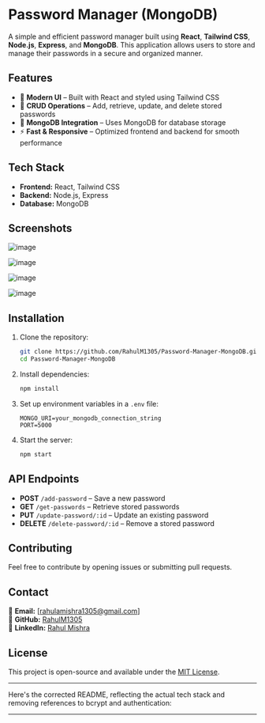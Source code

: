 # Password Manager (MongoDB)  

A simple and efficient password manager built using **React**, **Tailwind CSS**, **Node.js**, **Express**, and **MongoDB**. This application allows users to store and manage their passwords in a secure and organized manner.  

## Features  
- 🌟 **Modern UI** – Built with React and styled using Tailwind CSS  
- 📂 **CRUD Operations** – Add, retrieve, update, and delete stored passwords  
- 📡 **MongoDB Integration** – Uses MongoDB for database storage  
- ⚡ **Fast & Responsive** – Optimized frontend and backend for smooth performance  

## Tech Stack  
- **Frontend:** React, Tailwind CSS  
- **Backend:** Node.js, Express  
- **Database:** MongoDB  


## Screenshots  
![image](https://github.com/user-attachments/assets/4dac82fb-fd24-494c-8243-16c06876fb0c)


![image](https://github.com/user-attachments/assets/a4a33bf1-630a-4223-9c92-ac5a91173848)


![image](https://github.com/user-attachments/assets/2a6a8681-bab4-4246-9ca0-497294244a3b)


![image](https://github.com/user-attachments/assets/c1661f5c-1bd3-45d5-b7f4-4f720a7089e6)





## Installation  
1. Clone the repository:  
   ```bash
   git clone https://github.com/RahulM1305/Password-Manager-MongoDB.git
   cd Password-Manager-MongoDB
   ```
2. Install dependencies:  
   ```bash
   npm install
   ```
3. Set up environment variables in a `.env` file:  
   ```
   MONGO_URI=your_mongodb_connection_string
   PORT=5000
   ```
4. Start the server:  
   ```bash
   npm start
   ```

## API Endpoints  
- **POST** `/add-password` – Save a new password  
- **GET** `/get-passwords` – Retrieve stored passwords  
- **PUT** `/update-password/:id` – Update an existing password  
- **DELETE** `/delete-password/:id` – Remove a stored password  

## Contributing  
Feel free to contribute by opening issues or submitting pull requests.  

## Contact  
📧 **Email:** [rahulamishra1305@gmail.com]  
📌 **GitHub:** [RahulM1305](https://github.com/RahulM1305)  
💼 **LinkedIn:** [Rahul Mishra](https://linkedin.com/in/rahulm1305)  

## License  
This project is open-source and available under the [MIT License](LICENSE).  

---


Here's the corrected README, reflecting the actual tech stack and removing references to bcrypt and authentication:

---




